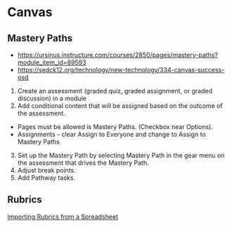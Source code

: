 # Canvas

## Mastery Paths

* https://ursinus.instructure.com/courses/2850/pages/mastery-paths?module_item_id=89593
* https://sedck12.org/technology/new-technology/334-canvas-success-osd

1. Create an assessment (graded quiz, graded assignment, or graded discussion) in a module
2. Add conditional content that will be assigned based on the outcome of the assessment.
  - Pages must be allowed is Mastery Paths. (Checkbox near Options).
  - Assignments - clear Assign to Everyone and change to Assign to Mastery Paths
3. Set up the Mastery Path by selecting Mastery Path in the gear menu on the assessment that drives the Mastery Path.
4. Adjust break points.
5. Add Pathway tasks.

## Rubrics

[Importing Rubrics from a Spreadsheet](https://community.canvaslms.com/docs/DOC-8844)
